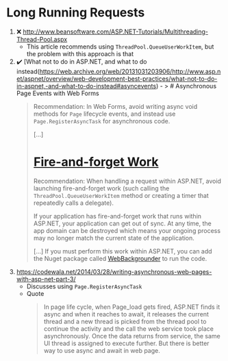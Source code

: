 # Long Running Requests
1. :x: http://www.beansoftware.com/ASP.NET-Tutorials/Multithreading-Thread-Pool.aspx
    - This article recommends using `ThreadPool.QueueUserWorkItem`, but the problem with this approach is that 
  2. :heavy_check_mark: [What not to do in ASP.NET, and what to do instead(https://web.archive.org/web/20131031203906/http://www.asp.net/aspnet/overview/web-development-best-practices/what-not-to-do-in-aspnet,-and-what-to-do-instead#asyncevents)
    - > # Asynchronous Page Events with Web Forms
      > Recommendation: In Web Forms, avoid writing async void methods for `Page` lifecycle events, and instead use `Page.RegisterAsyncTask` for asynchronous code.
      > 
      > [...]
      > 
      > # [Fire-and-forget Work](https://web.archive.org/web/20131031203906/http://www.asp.net/aspnet/overview/web-development-best-practices/what-not-to-do-in-aspnet,-and-what-to-do-instead#fire)
      > Recommendation: When handling a request within ASP.NET, avoid launching fire-and-forget work (such calling the
      > `ThreadPool.QueueUserWorkItem` method or creating a timer that repeatedly calls a delegate).
      > 
      > If your application has fire-and-forget work that runs within ASP.NET, your application can get out of sync.
      > At any time, the app domain can be destroyed which means your ongoing process may no longer match the current state of the application.
      >
      > [...]
      > If you must perform this work within ASP.NET, you can add the Nuget package called
      > [WebBackgrounder](https://web.archive.org/web/20131031203906/http://www.nuget.org/packages/webbackgrounder) to run the code.
3. https://codewala.net/2014/03/28/writing-asynchronous-web-pages-with-asp-net-part-3/
    - Discusses using `Page.RegisterAsyncTask`
    - Quote<br/>
      > In page life cycle, when Page_load gets fired, ASP.NET finds it async and when it reaches to await,
      > it releases the current thread and a new thread is picked from the thread pool to continue the activity
      > and the call the web service took place asynchronously. Once the data returns from service, the same UI
      > thread is assigned to execute further. But there is better way to use async and await in web page.

